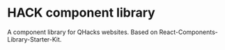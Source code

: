 # HACK component library

A component library for QHacks websites.
Based on React-Components-Library-Starter-Kit.